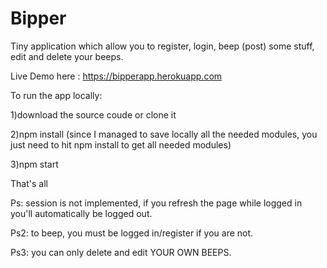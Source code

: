 # Bipper
Tiny application which allow you to register, login, beep (post) some stuff, edit and delete your beeps.

Live Demo here : https://bipperapp.herokuapp.com

To run the app locally:

1)download the source coude or clone it

2)npm install (since I managed to save locally all the needed modules, you just need to hit npm install to get all needed modules)

3)npm start 

That's all

Ps: session is not implemented, if you refresh the page while logged in you'll automatically be logged out.

Ps2: to beep, you must be logged in/register if you are not.

Ps3: you can only delete and edit YOUR OWN BEEPS.

